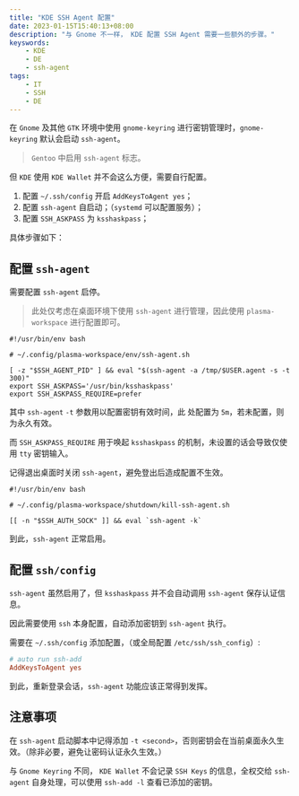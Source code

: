```yaml
---
title: "KDE SSH Agent 配置"
date: 2023-01-15T15:40:13+08:00
description: "与 Gnome 不一样， KDE 配置 SSH Agent 需要一些额外的步骤。"
keyswords:
    - KDE
    - DE
    - ssh-agent
tags:
    - IT
    - SSH
    - DE
---
```


在 `Gnome` 及其他 `GTK` 环境中使用 `gnome-keyring` 进行密钥管理时，`gnome-keyring` 默认会启动 `ssh-agent`。

> `Gentoo` 中启用 `ssh-agent` 标志。

但 `KDE` 使用 `KDE Wallet` 并不会这么方便，需要自行配置。

1. 配置 `~/.ssh/config` 开启 `AddKeysToAgent yes`；
2. 配置 `ssh-agent` 自启动；（`systemd` 可以配置服务）；
3. 配置 `SSH_ASKPASS` 为 `ksshaskpass`；

具体步骤如下：

## 配置 `ssh-agent`

需要配置 `ssh-agent` 启停。

> 此处仅考虑在桌面环境下使用 `ssh-agent` 进行管理，因此使用 `plasma-workspace` 进行配置即可。

```shell
#!/usr/bin/env bash

# ~/.config/plasma-workspace/env/ssh-agent.sh

[ -z "$SSH_AGENT_PID" ] && eval "$(ssh-agent -a /tmp/$USER.agent -s -t 300)"
export SSH_ASKPASS='/usr/bin/ksshaskpass'
export SSH_ASKPASS_REQUIRE=prefer
```

其中 `ssh-agent` `-t` 参数用以配置密钥有效时间，此
处配置为 `5m`，若未配置，则为永久有效。

而 `SSH_ASKPASS_REQUIRE` 用于唤起 `ksshaskpass` 的机制，未设置的话会导致仅使用 `tty` 密钥输入。 

记得退出桌面时关闭 `ssh-agent`，避免登出后造成配置不生效。

```shell
#!/usr/bin/env bash

# ~/.config/plasma-workspace/shutdown/kill-ssh-agent.sh

[[ -n "$SSH_AUTH_SOCK" ]] && eval `ssh-agent -k`
```

到此，`ssh-agent` 正常启用。

## 配置 `ssh/config`

`ssh-agent` 虽然启用了，但 `ksshaskpass` 并不会自动调用 `ssh-agent` 保存认证信息。

因此需要使用 `ssh` 本身配置，自动添加密钥到 `ssh-agent` 执行。

需要在 `~/.ssh/config` 添加配置，（或全局配置 `/etc/ssh/ssh_config`）:

```ini
# auto run ssh-add
AddKeysToAgent yes
```

到此，重新登录会话，`ssh-agent` 功能应该正常得到发挥。

## 注意事项

在 `ssh-agent` 启动脚本中记得添加 `-t <second>`，否则密钥会在当前桌面永久生效。（除非必要，避免让密码认证永久生效。）

与 `Gnome Keyring` 不同， `KDE Wallet` 不会记录 `SSH Keys` 的信息，全权交给 `ssh-agent` 自身处理，可以使用 `ssh-add -l` 查看已添加的密钥。
